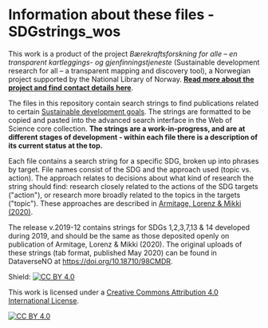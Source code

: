 # Information about these files - SDGstrings_wos

This work is a product of the project *Bærekraftsforskning for alle – en transparent kartleggings- og gjenfinningstjeneste* (Sustainable development research for all – a transparent mapping and discovery tool), a Norwegian project supported by the National Library of Norway. **[Read more about the project and find contact details here](https://www.uib.no/en/ub/148804/sustainable-development-research-all-%E2%80%93-transparent-mapping-and-discovery-tool)**.

The files in this repository contain search strings to find publications related to certain [Sustainable development goals](https://sdgs.un.org/goals). The strings are formatted to be copied and pasted into the advanced search interface in the Web of Science core collection. **The strings are a work-in-progress, and are at different stages of development - within each file there is a description of its current status at the top.** 

Each file contains a search string for a specific SDG, broken up into phrases by target. File names consist of the SDG and the approach used (topic vs. action). The approach relates to decisions about what kind of research the string should find: research closely related to the actions of the SDG targets ("action"), or research more broadly related to the topics in the targets ("topic"). These approaches are described in [Armitage, Lorenz & Mikki (2020)](https://doi.org/10.1162/qss_a_00071). 

The release v.2019-12 contains strings for SDGs 1,2,3,7,13 & 14 developed during 2019, and should be the same as those deposited openly on publication of Armitage, Lorenz & Mikki (2020). The original uploads of these strings (tab format, published May 2020) can be found in DataverseNO at https://doi.org/10.18710/98CMDR.



Shield: [![CC BY 4.0][cc-by-shield]][cc-by]

This work is licensed under a
[Creative Commons Attribution 4.0 International License][cc-by].

[![CC BY 4.0][cc-by-image]][cc-by]

[cc-by]: http://creativecommons.org/licenses/by/4.0/
[cc-by-image]: https://i.creativecommons.org/l/by/4.0/88x31.png
[cc-by-shield]: https://img.shields.io/badge/License-CC%20BY%204.0-lightgrey.svg
